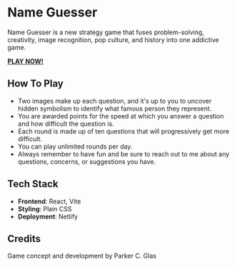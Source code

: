 # Name Guesser

Name Guesser is a new strategy game that fuses problem-solving, creativity, image recognition, pop culture, and history into one addictive game.

[**PLAY NOW!**](https://nameguesser.com)

## How To Play

- Two images make up each question, and it's up to you to uncover hidden symbolism to identify what famous person they represent.
- You are awarded points for the speed at which you answer a question and how difficult the question is.
- Each round is made up of ten questions that will progressively get more difficult.
- You can play unlimited rounds per day.
- Always remember to have fun and be sure to reach out to me about any questions, concerns, or suggestions you have.

## Tech Stack

- **Frontend**: React, Vite
- **Styling**: Plain CSS
- **Deployment**: Netlify

## Credits

Game concept and development by Parker C. Glas
